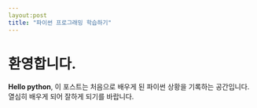 ```yaml
---
layout:post
title: "파이썬 프로그래밍 학습하기"
---
```

# 환영합니다.

**Hello python**, 이 포스트는 처음으로 배우게 된 파이썬 상황을 기록하는 공간입니다.
열심히 배우게 되어 잘하게 되기를 바랍니다.
